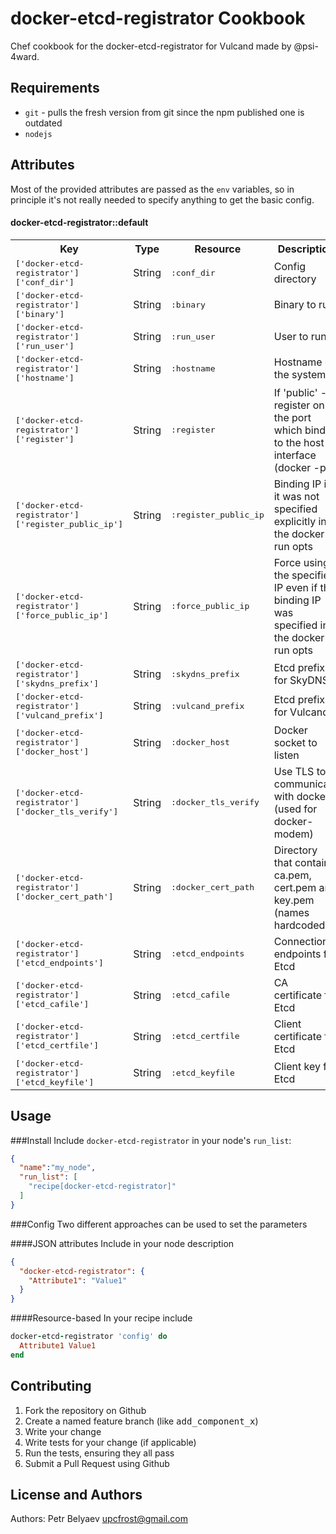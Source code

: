 docker-etcd-registrator Cookbook
================================
Chef cookbook for the docker-etcd-registrator for Vulcand made by @psi-4ward.

Requirements
------------
- `git` - pulls the fresh version from git since the npm published one is outdated
- `nodejs`

Attributes
----------
Most of the provided attributes are passed as the `env` variables, so in principle
it's not really needed to specify anything to get the basic config.

#### docker-etcd-registrator::default
<table>
  <tr>
    <th>Key</th>
    <th>Type</th>
    <th>Resource</th>
    <th>Description</th>
    <th>Default</th>
  </tr>
  <tr>
    <td><tt>['docker-etcd-registrator']['conf_dir']</tt></td>
    <td>String</td>
    <td><tt>:conf_dir</tt></td>
    <td>Config directory</td>
    <td><tt>/etc/docker-etcd-registrator</tt></td>
  </tr>
  <tr>
    <td><tt>['docker-etcd-registrator']['binary']</tt></td>
    <td>String</td>
    <td><tt>:binary</tt></td>
    <td>Binary to run</td>
    <td><tt>/usr/local/bin/docker-etcd-registrator</tt></td>
  </tr>
  <tr>
    <td><tt>['docker-etcd-registrator']['run_user']</tt></td>
    <td>String</td>
    <td><tt>:run_user</tt></td>
    <td>User to run</td>
    <td><tt>root</tt></td>
  </tr>
  <tr>
    <td><tt>['docker-etcd-registrator']['hostname']</tt></td>
    <td>String</td>
    <td><tt>:hostname</tt></td>
    <td>Hostname of the system</td>
    <td><tt></tt></td>
  </tr>
  <tr>
    <td><tt>['docker-etcd-registrator']['register']</tt></td>
    <td>String</td>
    <td><tt>:register</tt></td>
    <td>If 'public' - register only the port which binds to the host interface (docker -p)</td>
    <td><tt></tt></td>
  </tr>
  <tr>
    <td><tt>['docker-etcd-registrator']['register_public_ip']</tt></td>
    <td>String</td>
    <td><tt>:register_public_ip</tt></td>
    <td>Binding IP if it was not specified explicitly in the docker run opts</td>
    <td><tt></tt></td>
  </tr>
  <tr>
    <td><tt>['docker-etcd-registrator']['force_public_ip']</tt></td>
    <td>String</td>
    <td><tt>:force_public_ip</tt></td>
    <td>Force using the specified IP even if the binding IP was specified in the docker run opts</td>
    <td><tt></tt></td>
  </tr>
  <tr>
    <td><tt>['docker-etcd-registrator']['skydns_prefix']</tt></td>
    <td>String</td>
    <td><tt>:skydns_prefix</tt></td>
    <td>Etcd prefix for SkyDNS</td>
    <td><tt>/skydns</tt></td>
  </tr>
  <tr>
    <td><tt>['docker-etcd-registrator']['vulcand_prefix']</tt></td>
    <td>String</td>
    <td><tt>:vulcand_prefix</tt></td>
    <td>Etcd prefix for Vulcand</td>
    <td><tt>/vulcand</tt></td>
  </tr>
  <tr>
    <td><tt>['docker-etcd-registrator']['docker_host']</tt></td>
    <td>String</td>
    <td><tt>:docker_host</tt></td>
    <td>Docker socket to listen</td>
    <td><tt>/var/run/docker.sock</tt></td>
  </tr>
  <tr>
    <td><tt>['docker-etcd-registrator']['docker_tls_verify']</tt></td>
    <td>String</td>
    <td><tt>:docker_tls_verify</tt></td>
    <td>Use TLS to communicate with docker (used for docker-modem)</td>
    <td><tt></tt></td>
  </tr>
  <tr>
    <td><tt>['docker-etcd-registrator']['docker_cert_path']</tt></td>
    <td>String</td>
    <td><tt>:docker_cert_path</tt></td>
    <td>Directory that contains ca.pem, cert.pem and key.pem (names hardcoded)</td>
    <td><tt></tt></td>
  </tr>
  <tr>
    <td><tt>['docker-etcd-registrator']['etcd_endpoints']</tt></td>
    <td>String</td>
    <td><tt>:etcd_endpoints</tt></td>
    <td>Connection endpoints for Etcd</td>
    <td><tt>http://127.0.0.1:4001</tt></td>
  </tr>
  <tr>
    <td><tt>['docker-etcd-registrator']['etcd_cafile']</tt></td>
    <td>String</td>
    <td><tt>:etcd_cafile</tt></td>
    <td>CA certificate for Etcd</td>
    <td><tt></tt></td>
  </tr>
  <tr>
    <td><tt>['docker-etcd-registrator']['etcd_certfile']</tt></td>
    <td>String</td>
    <td><tt>:etcd_certfile</tt></td>
    <td>Client certificate for Etcd</td>
    <td><tt></tt></td>
  </tr>
  <tr>
    <td><tt>['docker-etcd-registrator']['etcd_keyfile']</tt></td>
    <td>String</td>
    <td><tt>:etcd_keyfile</tt></td>
    <td>Client key for Etcd</td>
    <td><tt></tt></td>
  </tr>
</table>

Usage
-----
###Install
Include `docker-etcd-registrator` in your node's `run_list`:

```json
{
  "name":"my_node",
  "run_list": [
    "recipe[docker-etcd-registrator]"
  ]
}
```

###Config
Two different approaches can be used to set the parameters

####JSON attributes
Include in your node description
```json
{
  "docker-etcd-registrator": {
    "Attribute1": "Value1"
  }
}
```

####Resource-based
In your recipe include

```ruby
docker-etcd-registrator 'config' do
  Attribute1 Value1
end
```

Contributing
------------
1. Fork the repository on Github
2. Create a named feature branch (like <tt>add_component_x</tt>)
3. Write your change
4. Write tests for your change (if applicable)
5. Run the tests, ensuring they all pass
6. Submit a Pull Request using Github

License and Authors
-------------------
Authors: 
Petr Belyaev <upcfrost@gmail.com>
